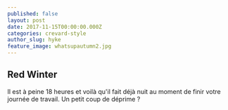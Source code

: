 ```yaml
---
published: false
layout: post
date: 2017-11-15T00:00:00.000Z
categories: crevard-style
author_slug: hyke
feature_image: whatsupautumn2.jpg
---
```

## Red Winter

Il est à peine 18 heures et voilà qu'il fait déjà nuit au moment de finir votre journée de travail. Un petit coup de déprime ? 